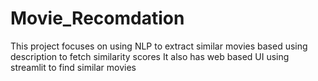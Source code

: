 # Movie_Recomdation
This project focuses on using NLP to extract similar movies based using description to fetch similarity scores
It also has web based UI using streamlit to find similar movies
